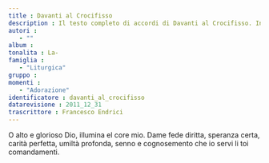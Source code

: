 ```yaml
--- 
title : Davanti al Crocifisso
description : Il testo completo di accordi di Davanti al Crocifisso. Inseriscila nel tuo canzoniere!
autori : 
   - ""
album : 
tonalita : La-
famiglia : 
   - "Liturgica"
gruppo : 
momenti : 
   - "Adorazione"
identificatore : davanti_al_crocifisso
datarevisione : 2011_12_31
trascrittore : Francesco Endrici
--- 
```




O alto e glorioso Dio,
illumina el core mio.
 Dame fede diritta, speranza certa, carità perfetta,
 umiltà profonda,  senno e cognosemento
che io servi li toi comandamenti.


